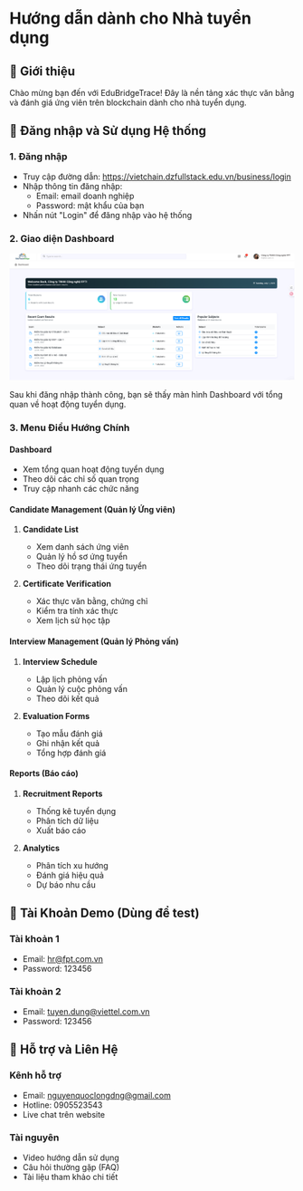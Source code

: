 # Hướng dẫn dành cho Nhà tuyển dụng

## 👋 Giới thiệu

Chào mừng bạn đến với EduBridgeTrace! Đây là nền tảng xác thực văn bằng và đánh giá ứng viên trên blockchain dành cho nhà tuyển dụng.

## 🚀 Đăng nhập và Sử dụng Hệ thống

### 1. Đăng nhập

<!-- ![Trang đăng nhập](/img/employer-guide/login.png) -->

- Truy cập đường dẫn: https://vietchain.dzfullstack.edu.vn/business/login
- Nhập thông tin đăng nhập:
  - Email: email doanh nghiệp
  - Password: mật khẩu của bạn
- Nhấn nút "Login" để đăng nhập vào hệ thống

### 2. Giao diện Dashboard

![Dashboard](/img/employer-guide/dashboard.png)

Sau khi đăng nhập thành công, bạn sẽ thấy màn hình Dashboard với tổng quan về hoạt động tuyển dụng.

### 3. Menu Điều Hướng Chính

<!-- ![Menu điều hướng](/img/employer-guide/navigation.png) -->

#### Dashboard
- Xem tổng quan hoạt động tuyển dụng
- Theo dõi các chỉ số quan trọng
- Truy cập nhanh các chức năng

#### Candidate Management (Quản lý Ứng viên)

<!-- ![Quản lý ứng viên](/img/employer-guide/candidate-management.png) -->

1. **Candidate List**
   - Xem danh sách ứng viên
   - Quản lý hồ sơ ứng tuyển
   - Theo dõi trạng thái ứng tuyển

2. **Certificate Verification**
   - Xác thực văn bằng, chứng chỉ
   - Kiểm tra tính xác thực
   - Xem lịch sử học tập

#### Interview Management (Quản lý Phỏng vấn)

<!-- ![Quản lý phỏng vấn](/img/employer-guide/interview-management.png) -->

1. **Interview Schedule**
   - Lập lịch phỏng vấn
   - Quản lý cuộc phỏng vấn
   - Theo dõi kết quả

2. **Evaluation Forms**
   - Tạo mẫu đánh giá
   - Ghi nhận kết quả
   - Tổng hợp đánh giá

#### Reports (Báo cáo)

<!-- ![Báo cáo](/img/employer-guide/reports.png) -->

1. **Recruitment Reports**
   - Thống kê tuyển dụng
   - Phân tích dữ liệu
   - Xuất báo cáo

2. **Analytics**
   - Phân tích xu hướng
   - Đánh giá hiệu quả
   - Dự báo nhu cầu

## 🔑 Tài Khoản Demo (Dùng để test)

### Tài khoản 1
- Email: hr@fpt.com.vn
- Password: 123456

### Tài khoản 2
- Email: tuyen.dung@viettel.com.vn
- Password: 123456

## 🤝 Hỗ trợ và Liên Hệ

### Kênh hỗ trợ
- Email: nguyenquoclongdng@gmail.com
- Hotline: 0905523543
- Live chat trên website

### Tài nguyên
- Video hướng dẫn sử dụng
- Câu hỏi thường gặp (FAQ)
- Tài liệu tham khảo chi tiết 